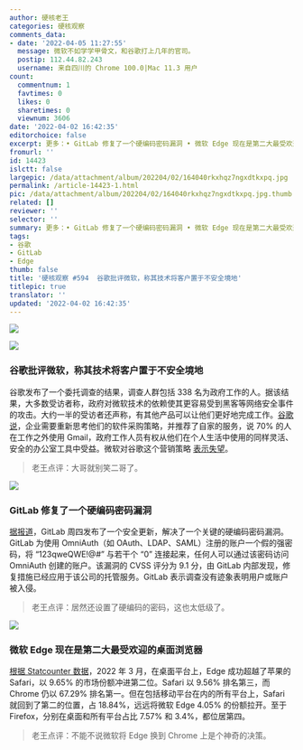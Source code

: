 ```yaml
---
author: 硬核老王
categories: 硬核观察
comments_data:
- date: '2022-04-05 11:27:55'
  message: 微软不如学学甲骨文，和谷歌打上几年的官司。
  postip: 112.44.82.243
  username: 来自四川的 Chrome 100.0|Mac 11.3 用户
count:
  commentnum: 1
  favtimes: 0
  likes: 0
  sharetimes: 0
  viewnum: 3606
date: '2022-04-02 16:42:35'
editorchoice: false
excerpt: 更多：• GitLab 修复了一个硬编码密码漏洞 • 微软 Edge 现在是第二大最受欢迎的桌面浏览器
fromurl: ''
id: 14423
islctt: false
largepic: /data/attachment/album/202204/02/164040rkxhqz7ngxdtkxpq.jpg
permalink: /article-14423-1.html
pic: /data/attachment/album/202204/02/164040rkxhqz7ngxdtkxpq.jpg.thumb.jpg
related: []
reviewer: ''
selector: ''
summary: 更多：• GitLab 修复了一个硬编码密码漏洞 • 微软 Edge 现在是第二大最受欢迎的桌面浏览器
tags:
- 谷歌
- GitLab
- Edge
thumb: false
title: '硬核观察 #594  谷歌批评微软，称其技术将客户置于不安全境地'
titlepic: true
translator: ''
updated: '2022-04-02 16:42:35'
---
```


![](/data/attachment/album/202204/02/164040rkxhqz7ngxdtkxpq.jpg)


![](/data/attachment/album/202204/02/164049e2tqvu0q6060zj6e.jpg)


### 谷歌批评微软，称其技术将客户置于不安全境地


谷歌发布了一个委托调查的结果，调查人群包括 338 名为政府工作的人。据该结果，大多数受访者称，政府对微软技术的依赖使其更容易受到黑客等网络安全事件的攻击。大约一半的受访者还声称，有其他产品可以让他们更好地完成工作。[谷歌说](https://cloud.google.com/blog/products/identity-security/government-workers-say-microsoft-tech-makes-them-less-secure-new-survey)，企业需要重新思考他们的软件采购策略，并推荐了自家的服务，说 70% 的人在工作之外使用 Gmail，政府工作人员有权从他们在个人生活中使用的同样灵活、安全的办公室工具中受益。微软对谷歌这个营销策略 [表示失望](https://www.nbcnews.com/tech/security/attacking-rival-google-says-microsofts-hold-government-security-proble-rcna22159)。



> 
> 老王点评：大哥就别笑二哥了。
> 
> 
> 


![](/data/attachment/album/202204/02/164130vyh79okbkpgkko09.jpg)


### GitLab 修复了一个硬编码密码漏洞


[据报道](https://www.theregister.com/2022/04/01/gitlab_security_advisory/)，GitLab 周四发布了一个安全更新，解决了一个关键的硬编码密码漏洞。GitLab 为使用 OmniAuth（如 OAuth、LDAP、SAML）注册的账户一个假的强密码，将 “123qweQWE!@#” 与若干个 “0” 连接起来，任何人可以通过该密码访问 OmniAuth 创建的账户。该漏洞的 CVSS 评分为 9.1 分，由 GitLab 内部发现，修复措施已经应用于该公司的托管服务。GitLab 表示调查没有迹象表明用户或账户被入侵。



> 
> 老王点评：居然还设置了硬编码的密码，这也太低级了。
> 
> 
> 


![](/data/attachment/album/202204/02/164156sujuqgoa88o5jaty.jpg)


### 微软 Edge 现在是第二大最受欢迎的桌面浏览器


[根据 Statcounter 数据](https://gs.statcounter.com/)，2022 年 3 月，在桌面平台上，Edge 成功超越了苹果的 Safari，以 9.65% 的市场份额冲进第二位。Safari 以 9.56% 排名第三，而 Chrome 仍以 67.29% 排名第一。但在包括移动平台在内的所有平台上，Safari 就回到了第二的位置，占 18.84%，远远将微软 Edge 4.05% 的份额拉开。至于 Firefox，分别在桌面和所有平台占比 7.57% 和 3.4%，都位居第四。



> 
> 老王点评：不能不说微软将 Edge 换到 Chrome 上是个神奇的决策。
> 
> 
>